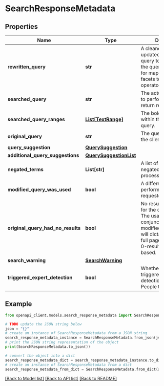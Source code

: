 # SearchResponseMetadata


## Properties

Name | Type | Description | Notes
------------ | ------------- | ------------- | -------------
**rewritten_query** | **str** | A cleaned up or updated version of the query to be displayed in the query box. Useful for mapping visual facets to search operators. | [optional] 
**searched_query** | **str** | The actual query used to perform search and return results. | [optional] 
**searched_query_ranges** | [**List[TextRange]**](TextRange.md) | The bolded ranges within the searched query. | [optional] 
**original_query** | **str** | The query text sent by the client in the request. | [optional] 
**query_suggestion** | [**QuerySuggestion**](QuerySuggestion.md) |  | [optional] 
**additional_query_suggestions** | [**QuerySuggestionList**](QuerySuggestionList.md) |  | [optional] 
**negated_terms** | **List[str]** | A list of terms that were negated when processing the query. | [optional] 
**modified_query_was_used** | **bool** | A different query was performed than the one requested. | [optional] 
**original_query_had_no_results** | **bool** | No results were found for the original query. The usage of this bit in conjunction with modifiedQueryWasUsed will dictate whether the full page replacement is 0-result or few-result based. | [optional] 
**search_warning** | [**SearchWarning**](SearchWarning.md) |  | [optional] 
**triggered_expert_detection** | **bool** | Whether the query triggered expert detection results in the People tab. | [optional] 

## Example

```python
from openapi_client.models.search_response_metadata import SearchResponseMetadata

# TODO update the JSON string below
json = "{}"
# create an instance of SearchResponseMetadata from a JSON string
search_response_metadata_instance = SearchResponseMetadata.from_json(json)
# print the JSON string representation of the object
print(SearchResponseMetadata.to_json())

# convert the object into a dict
search_response_metadata_dict = search_response_metadata_instance.to_dict()
# create an instance of SearchResponseMetadata from a dict
search_response_metadata_from_dict = SearchResponseMetadata.from_dict(search_response_metadata_dict)
```
[[Back to Model list]](../README.md#documentation-for-models) [[Back to API list]](../README.md#documentation-for-api-endpoints) [[Back to README]](../README.md)


